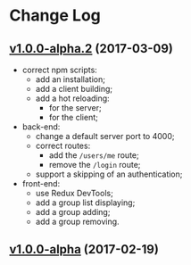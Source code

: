 # Change Log

## [v1.0.0-alpha.2](https://github.com/thewizardplusplus/vk-group-stats/tree/v1.0.0-alpha.2) (2017-03-09)

- correct npm scripts:
    - add an installation;
    - add a client building;
    - add a hot reloading:
        - for the server;
        - for the client;
- back-end:
    - change a default server port to 4000;
    - correct routes:
        - add the `/users/me` route;
        - remove the `/login` route;
    - support a skipping of an authentication;
- front-end:
    - use Redux DevTools;
    - add a group list displaying;
    - add a group adding;
    - add a group removing.

## [v1.0.0-alpha](https://github.com/thewizardplusplus/vk-group-stats/tree/v1.0.0-alpha) (2017-02-19)
